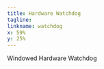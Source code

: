 ```yaml
---
title: Hardware Watchdog
tagline:
linkname: watchdog
x: 59%
y: 25%
---
```


Windowed Hardware Watchdog
